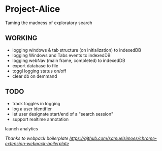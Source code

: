 # Project-Alice
Taming the madness of exploratory search


## WORKING
* logging windows & tab structure (on initialization) to indexedDB
* logging Windows and Tabs events to indexedDB
* logging webNav (main frame, completed) to indexedDB
* export database to file
* toggl logging status on/off
* clear db on demmand

## TODO

* track toggles in logging
* log a user identifier
* let user designate start/end of a "search session"
* support realtime annotation



launch analytics



*Thanks to webpack boilerplate https://github.com/samuelsimoes/chrome-extension-webpack-boilerplate*
